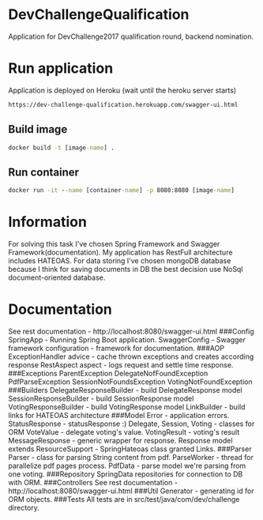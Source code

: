 # DevChallengeQualification
Application for DevChallenge2017 qualification round, backend nomination. </br>

# Run application
Application is deployed on Heroku (wait until the heroku server starts)
```cmd
https://dev-challenge-qualification.herokuapp.com/swagger-ui.html
```
## Build image
```cmd
docker build -t [image-name] .
```
## Run container
```cmd
docker run -it --name [container-name] -p 8080:8080 [image-name]
```
# Information
For solving this task I've chosen Spring Framework and Swagger Framework(documentation).
My application has RestFull architecture includes HATEOAS.
For data storing I've chosen mongoDB database because I think for saving documents in DB the best decision use NoSql document-oriented database.
# Documentation
See rest documentation - http://localhost:8080/swagger-ui.html
###Config
SpringApp - Running Spring Boot application.
SwaggerConfig - Swagger framework configuration - framework for documentation.
###AOP
ExceptionHandler advice - cache thrown exceptions and creates according response
RestAspect aspect - logs request and settle time response.
###Exceptions
ParentException
DelegateNofFoundException
PdfParseException
SessionNotFoundsException
VotingNotFoundException
###Builders
DelegateResponseBuilder - build DelegateResponse model
SessionResponseBuilder - build SessionResponse model
VotingResponseBuilder - build VotingResponse model
LinkBuilder - build links for HATEOAS architecture
###Model
Error - application errors.
StatusResponse - statusResponse :)
Delegate, Session, Voting - classes for ORM
VoteValue - delegate voting's value.
VotingResult - voting's result
MessageResponse - generic wrapper for response.
Response model extends ResourceSupport - SpringHateoas class granted Links.
###Parser
Parser - class for parsing String content from pdf.
ParseWorker - thread for parallelize pdf pages process.
PdfData - parse model we're parsing from one voting.
###Repository
SpringData repositories for connection to DB with ORM.
###Controllers
See rest documentation - http://localhost:8080/swagger-ui.html
###Util
Generator - generating id for ORM objects.
###Tests
All tests are in src/test/java/com/dev/challenge directory.
